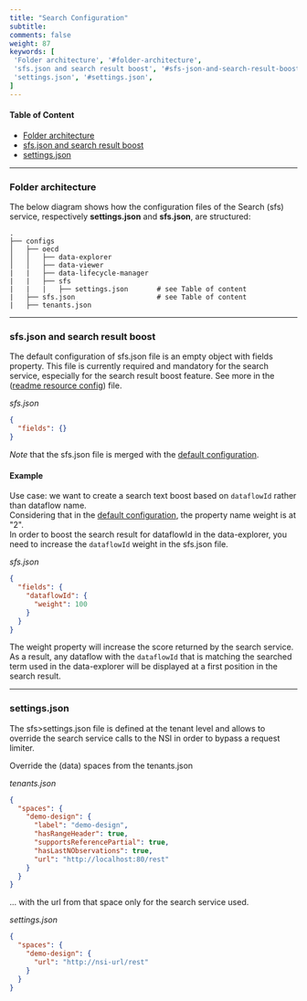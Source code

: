 ```yaml
---
title: "Search Configuration"
subtitle: 
comments: false
weight: 87
keywords: [
 'Folder architecture', '#folder-architecture',
 'sfs.json and search result boost', '#sfs-json-and-search-result-boost',
 'settings.json', '#settings.json',
]
---
```


#### Table of Content
- [Folder architecture](#folder-architecture)
- [sfs.json and search result boost](#sfs-json-and-search-result-boost)
- [settings.json](#settings.json)

---

### Folder architecture
The below diagram shows how the configuration files of the Search (sfs) service, respectively **settings.json** and **sfs.json**, are structured:

```
.
├── configs
│   ├── oecd
│   │   ├── data-explorer
│   │   ├── data-viewer
|   |   ├── data-lifecycle-manager
|   |   ├── sfs
|   |   |   ├── settings.json       # see Table of content
|   ├── sfs.json                    # see Table of content
|   ├── tenants.json
```

---

### sfs.json and search result boost
The default configuration of sfs.json file is an empty object with fields property. This file is currently required and mandatory for the search service, especially for the search result boost feature. See more in the ([readme resource config](https://gitlab.com/sis-cc/.stat-suite/dotstatsuite-sdmx-faceted-search#resource-config)) file.

*sfs.json*
```json
{
  "fields": {}
}
```

*Note* that the sfs.json file is merged with the [default configuration](https://gitlab.com/sis-cc/.stat-suite/dotstatsuite-sdmx-faceted-search/-/blob/develop/src/server/init/params.js).

#### Example
Use case: we want to create a search text boost based on `dataflowId` rather than dataflow name.  
Considering that in the [default configuration](https://gitlab.com/sis-cc/.stat-suite/dotstatsuite-sdmx-faceted-search/-/blob/develop/src/server/init/params.js), the property name weight is at "2".  
In order to boost the search result for dataflowId in the data-explorer, you need to increase the `dataflowId` weight in the sfs.json file.

*sfs.json*
```json
{
  "fields": {
    "dataflowId": {
      "weight": 100
    }
  }
}
```

The weight property will increase the score returned by the search service. As a result, any dataflow with the `dataflowId` that is matching the searched term used in the data-explorer will be displayed at a first position in the search result.  

---

### settings.json
The sfs>settings.json file is defined at the tenant level and allows to override the search service calls to the NSI in order to bypass a request limiter.

Override the (data) spaces from the tenants.json 

*tenants.json*
```json
{
  "spaces": {
    "demo-design": {
      "label": "demo-design",
      "hasRangeHeader": true,
      "supportsReferencePartial": true,
      "hasLastNObservations": true,
      "url": "http://localhost:80/rest"
    }
  }
}
```

... with the url from that space only for the search service used.  

*settings.json*
```json
{
  "spaces": {
    "demo-design": {
      "url": "http://nsi-url/rest"
    }
  }
}
```

